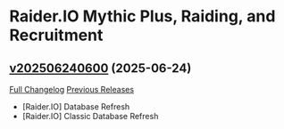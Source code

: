 # Raider.IO Mythic Plus, Raiding, and Recruitment

## [v202506240600](https://github.com/RaiderIO/raiderio-addon/tree/v202506240600) (2025-06-24)
[Full Changelog](https://github.com/RaiderIO/raiderio-addon/compare/v202506230600...v202506240600) [Previous Releases](https://github.com/RaiderIO/raiderio-addon/releases)

- [Raider.IO] Database Refresh  
- [Raider.IO] Classic Database Refresh  
